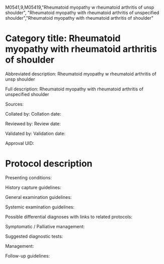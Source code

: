 M0541,9,M05419,"Rheumatoid myopathy w rheumatoid arthritis of unsp shoulder", "Rheumatoid myopathy with rheumatoid arthritis of unspecified shoulder","Rheumatoid myopathy with rheumatoid arthritis of shoulder"
# Category title: Rheumatoid myopathy with rheumatoid arthritis of shoulder

Abbreviated description: Rheumatoid myopathy w rheumatoid arthritis of unsp shoulder

Full description: Rheumatoid myopathy with rheumatoid arthritis of unspecified shoulder

Sources:

Collated by:
Collation date:

Reviewed by:
Review date:

Validated by:
Validation date:

Approval UID:

# Protocol description

Presenting conditions:

History capture guidelines:

General examination guidelines:

Systemic examination guidelines:

Possible differential diagnoses with links to related protocols:

Symptomatic / Palliative management:

Suggested diagnostic tests:

Management:

Follow-up guidelines:
